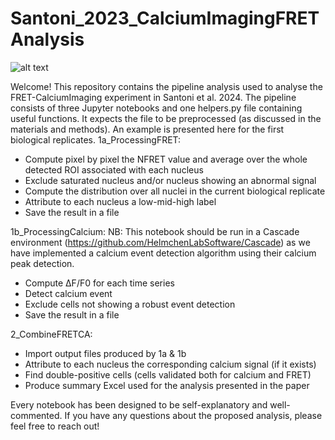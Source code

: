 # Santoni_2023_CalciumImagingFRETAnalysis

![alt text](https://github.com/SimonZamora/Santoni_2023_CalciumImagingFRETAnalysis/blob/main/graphicalabstract.png?raw=true)

Welcome! 
This repository contains the pipeline analysis used to analyse the FRET-CalciumImaging experiment in Santoni et al. 2024. 
The pipeline consists of three Jupyter notebooks and one helpers.py file containing useful functions. It expects the file to be preprocessed (as discussed in the materials and methods). An example is presented here for the first biological replicates. 
1a_ProcessingFRET: 
-	Compute pixel by pixel the NFRET value and average over the whole detected ROI associated with each nucleus 
-	Exclude saturated nucleus and/or nucleus showing an abnormal signal
-	Compute the distribution over all nuclei in the current biological replicate
-	Attribute to each nucleus a low-mid-high label
-	Save the result in a file

1b_ProcessingCalcium: 
NB: This notebook should be run in a Cascade environment (https://github.com/HelmchenLabSoftware/Cascade) as we have implemented a calcium event detection algorithm using their calcium peak detection.
-	Compute ΔF/F0 for each time series
-	Detect calcium event 
-	Exclude cells not showing a robust event detection
-	Save the result in a file

2_CombineFRETCA: 
-	Import output files produced by 1a & 1b
-	Attribute to each nucleus the corresponding calcium signal (if it exists)
-	Find double-positive cells (cells validated both for calcium and FRET)
-	Produce summary Excel used for the analysis presented in the paper

Every notebook has been designed to be self-explanatory and well-commented. If you have any questions about the proposed analysis, please feel free to reach out! 


